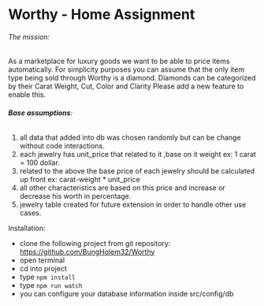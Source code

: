 # Worthy - Home Assignment

###### The mission:

As a marketplace for luxury goods we want to be able to price items
automatically.
For simplicity purposes you can assume that the only item type being sold
through Worthy is a diamond. Diamonds can be categorized by their Carat
Weight, Cut, Color and Clarity
Please add a new feature to enable this.

###### **Base assumptions**: 

1. all data that added into db was chosen randomly but can be change without code interactions.
2. each jewelry has unit_price that related to it ,base on it weight ex: 1 carat = 100 dollar.
3. related to the above the base price of each jewelry should  be calculated up front ex: carat-weight * unit_price
4. all other characteristics are based on this price and increase or decrease his worth in percentage.
5. jewelry table created for future extension in order to handle other use cases.


Installation:

- clone the following project from git repository: https://github.com/BungHolem32/Worthy
- open terminal 
- cd into project
- type `npm install `
- type `npm run watch` 
- you can configure your database information inside src/config/db 
